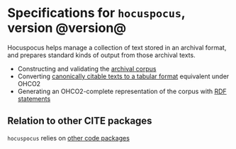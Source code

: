 # Specifications for `hocuspocus`, version @version@ #




Hocuspocus helps manage a collection of text stored in an archival format, and prepares standard kinds of output from those archival texts.


- Constructing and validating the <a concordion:run="concordion" href="corpus/Corpus.html">archival corpus</a>
- Converting <a concordion:run="concordion" href="tabulator/Tabulator.html">canonically citable texts to a tabular format</a> equivalent under OHCO2 
- Generating an OHCO2-complete representation  of the corpus with <a concordion:run="concordion" href="rdf/Rdf.html">RDF statements</a> 


## Relation to other CITE packages ##

`hocuspocus` relies on [other code packages](dependencies/Dependencies.html)
